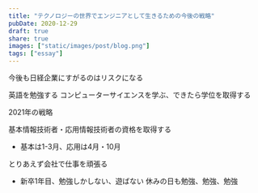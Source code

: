 ```yaml
---
title: "テクノロジーの世界でエンジニアとして生きるための今後の戦略"
pubDate: 2020-12-29
draft: true
share: true
images: ["static/images/post/blog.png"]
tags: ["essay"]
---
```


今後も日経企業にすがるのはリスクになる

英語を勉強する
コンピューターサイエンスを学ぶ、できたら学位を取得する

2021年の戦略

基本情報技術者・応用情報技術者の資格を取得する
- 基本は1-3月、応用は4月・10月

とりあえず会社で仕事を頑張る
- 新卒1年目、勉強しかしない、遊ばない
休みの日も勉強、勉強、勉強